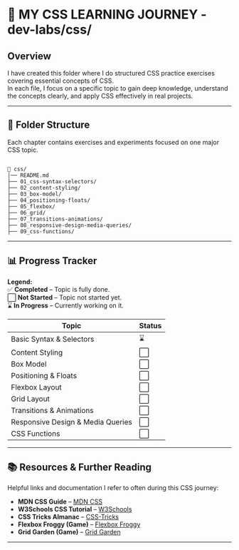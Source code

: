 # 🎨 MY CSS LEARNING JOURNEY - dev-labs/css/

## Overview

I have created this folder where I do structured CSS practice exercises covering essential concepts of CSS.  
In each file, I focus on a specific topic to gain deep knowledge, understand the concepts clearly, and apply CSS effectively in real projects.

---

## 📂 Folder Structure

Each chapter contains exercises and experiments focused on one major CSS topic.

```

📂 css/
│── README.md
├── 01_css-syntax-selectors/
├── 02_content-styling/
├── 03_box-model/
├── 04_positioning-floats/
├── 05_flexbox/
├── 06_grid/
├── 07_transitions-animations/
├── 08_responsive-design-media-queries/
├── 09_css-functions/

```

---

## 📊 Progress Tracker

**Legend:**  
✅ **Completed** – Topic is fully done.  
⬜ **Not Started** – Topic not started yet.  
⌛ **In Progress** – Currently working on it.

| Topic                              | Status |
| ---------------------------------- | ------ |
| Basic Syntax & Selectors             | ⌛     |
| Content Styling                       | ⬜     |
| Box Model                          | ⬜     |
| Positioning & Floats                        | ⬜     |
| Flexbox Layout                     | ⬜     |
| Grid Layout                        | ⬜     |
| Transitions & Animations          | ⬜     |
| Responsive Design & Media Queries | ⬜     |
| CSS Functions                | ⬜     |
---

## 📚 Resources & Further Reading

Helpful links and documentation I refer to often during this CSS journey:

- **MDN CSS Guide** – [MDN CSS](https://developer.mozilla.org/en-US/docs/Web/CSS)  
- **W3Schools CSS Tutorial** – [W3Schools](https://www.w3schools.com/css/)  
- **CSS Tricks Almanac** – [CSS-Tricks](https://css-tricks.com/almanac/)  
- **Flexbox Froggy (Game)** – [Flexbox Froggy](https://flexboxfroggy.com/)  
- **Grid Garden (Game)** – [Grid Garden](https://cssgridgarden.com/)  
---
